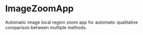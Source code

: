 # ImageZoomApp
Automatic image local region zoom app for automatic qualitative comparison between multiple methods.

